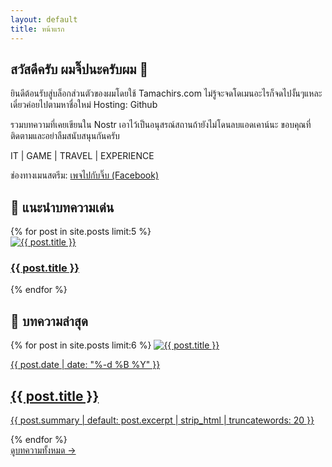 ```yaml
---
layout: default
title: หน้าแรก
---
```


<div class="max-w-6xl mx-auto px-4 py-10 space-y-12">

  <!-- Intro -->
  <section class="text-center">
    <h1 class="text-3xl font-bold mb-2">สวัสดีครับ ผมจิ๊ปนะครับผม 👋</h1>
    <p class="text-lg text-gray-700">ยินดีต้อนรับสู่บล็อกส่วนตัวของผมโดยใช้ Tamachirs.com ไม่รู้จะจดโดเมนอะไรก็จดไปงั้นๆแหละ เดี๋ยวค่อยไปตามหาชื่อใหม่ Hosting: Github</p> 
    <p class="text-lg text-gray-700">รวมบทความที่เคยเขียนใน Nostr เอาไว้เป็นอนุสรณ์สถานถ้ายังไม่โดนลบแอดเคาน์นะ ขอบคุณที่ติดตามและอย่าลืมสนับสนุนกันครับ</p>
     <p class="text-lg text-gray-700 mt-5">IT | GAME | TRAVEL | EXPERIENCE </p>
      <p class="text-sm text-gray-700">ช่องทางเมนสตรีม: <a href="https://www.facebook.com/gowithjib" target="_blank" class="underline text-blue-800">เพจไปกับจิ๊บ (Facebook)</a></p>
    
  </section>


  <!-- Slideshow -->
<section>
  <h2 class="text-2xl font-semibold mb-4">📸 แนะนำบทความเด่น</h2>
  <div class="relative overflow-hidden rounded-xl shadow">
    <div class="w-full h-64 relative">
      {% for post in site.posts limit:5 %}
        <div class="slide absolute inset-0 transition-opacity duration-700 opacity-0 pointer-events-none z-0 {% if forloop.first %}opacity-100 pointer-events-auto z-10{% endif %}">
          <a href="{{ post.url | relative_url }}">
            <img src="{{ post.image | default: '/assets/images/default.jpg' }}" alt="{{ post.title }}"
                 class="w-full h-full object-cover rounded-xl" />
            <div class="absolute bottom-0 left-0 bg-black bg-opacity-50 text-white p-4 w-full">
              <h3 class="text-lg font-semibold">{{ post.title }}</h3>
            </div>
          </a>
        </div>
      {% endfor %}
    </div>
  </div>
  <script>
    const slides = document.querySelectorAll('.slide');
    let current = 0;
    setInterval(() => {
      slides[current].classList.remove('opacity-100', 'pointer-events-auto', 'z-10');
      slides[current].classList.add('opacity-0', 'pointer-events-none', 'z-0');

      current = (current + 1) % slides.length;

      slides[current].classList.remove('opacity-0', 'pointer-events-none', 'z-0');
      slides[current].classList.add('opacity-100', 'pointer-events-auto', 'z-10');
    }, 5000);
  </script>
</section>

  <!-- Latest Posts -->
  <section>
    <h2 class="text-2xl font-semibold mb-4">📰 บทความล่าสุด</h2>
    <div class="grid gap-6 sm:grid-cols-1 md:grid-cols-2 lg:grid-cols-3">
      {% for post in site.posts limit:6 %}
         <a href="{{ post.url | relative_url }}"
            class="block rounded-xl shadow overflow-hidden bg-white hover:shadow-lg transition">
            <img src="{{ post.image | default: '/assets/images/default.jpg' }}" alt="{{ post.title }}"
              class="w-full h-48 object-cover" />
            <div class="p-4">
              <p class="text-xs text-gray-500">{{ post.date | date: "%-d %B %Y" }}</p>
              <h2 class="font-semibold text-lg text-gray-900 mb-1">{{ post.title }}</h2>
              <p class="text-sm text-gray-600 line-clamp-3">
                {{ post.summary | default: post.excerpt | strip_html | truncatewords: 20 }}
              </p>
            </div>
          </a>
      {% endfor %}
    </div>
  </section>

  <!-- View All Button -->
  <section class="text-center">
    <a href="/article/" class="inline-block w-full md:w-auto bg-blue-600 hover:bg-blue-700 text-white text-lg font-semibold px-8 py-3 rounded-xl transition">
      ดูบทความทั้งหมด →
    </a>
  </section>

</div>
